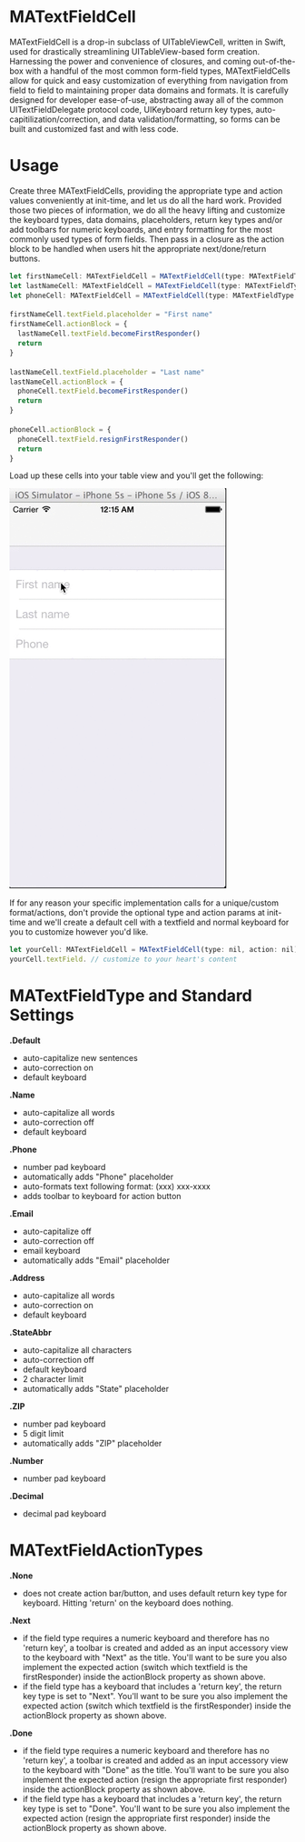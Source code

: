 MATextFieldCell
==================

MATextFieldCell is a drop-in subclass of UITableViewCell, written in Swift, used for drastically streamlining UITableView-based form creation. Harnessing the power and convenience of closures, and coming out-of-the-box with a handful of the most common form-field types, MATextFieldCells allow for quick and easy customization of everything from navigation from field to field to maintaining proper data domains and formats. It is carefully designed for developer ease-of-use, abstracting away all of the common UITextFieldDelegate protocol code, UIKeyboard return key types, auto-capitilization/correction, and data validation/formatting, so forms can be built and customized fast and with less code.


Usage
=====

Create three MATextFieldCells, providing the appropriate type and action values conveniently at init-time, and let us do all the hard work. Provided those two pieces of information, we do all the heavy lifting and customize the keyboard types, data domains, placeholders, return key types and/or add toolbars for numeric keyboards, and entry formatting for the most commonly used types of form fields. Then pass in a closure as the action block to be handled when users hit the appropriate next/done/return buttons.

```js
let firstNameCell: MATextFieldCell = MATextFieldCell(type: MATextFieldType.Name, action: MATextFieldActionType.Next)
let lastNameCell: MATextFieldCell = MATextFieldCell(type: MATextFieldType.Name, action: MATextFieldActionType.Next)
let phoneCell: MATextFieldCell = MATextFieldCell(type: MATextFieldType.Phone, action: MATextFieldActionType.Done)

firstNameCell.textField.placeholder = "First name"
firstNameCell.actionBlock = {
  lastNameCell.textField.becomeFirstResponder()
  return
}

lastNameCell.textField.placeholder = "Last name"
lastNameCell.actionBlock = {
  phoneCell.textField.becomeFirstResponder()
  return
}

phoneCell.actionBlock = {
  phoneCell.textField.resignFirstResponder()
  return
}
```

Load up these cells into your table view and you'll get the following:

![demo](Screenshots/demo.gif)


If for any reason your specific implementation calls for a unique/custom format/actions, don't provide the optional type and action params at init-time and we'll create a default cell with a textfield and normal keyboard for you to customize however you'd like.

```js
let yourCell: MATextFieldCell = MATextFieldCell(type: nil, action: nil)
yourCell.textField. // customize to your heart's content
```


MATextFieldType and Standard Settings
=====

**.Default**
  - auto-capitalize new sentences
  - auto-correction on
  - default keyboard
  
**.Name**
  - auto-capitalize all words
  - auto-correction off
  - default keyboard
  
**.Phone**
  - number pad keyboard
  - automatically adds "Phone" placeholder
  - auto-formats text following format: (xxx) xxx-xxxx
  - adds toolbar to keyboard for action button
  
**.Email**
  - auto-capitalize off
  - auto-correction off
  - email keyboard
  - automatically adds "Email" placeholder
  
**.Address**
  - auto-capitalize all words
  - auto-correction on
  - default keyboard
  
**.StateAbbr**
  - auto-capitalize all characters
  - auto-correction off
  - default keyboard
  - 2 character limit
  - automatically adds "State" placeholder
  
**.ZIP**
  - number pad keyboard
  - 5 digit limit
  - automatically adds "ZIP" placeholder
  
**.Number**
  - number pad keyboard
  
**.Decimal**
  - decimal pad keyboard

  
MATextFieldActionTypes
=====

**.None**
  - does not create action bar/button, and uses default return key type for keyboard. Hitting 'return' on the keyboard does nothing.
  
**.Next**
  - if the field type requires a numeric keyboard and therefore has no 'return key', a toolbar is created and added as an input accessory view to the keyboard with "Next" as the title. You'll want to be sure you also implement the expected action (switch which textfield is the firstResponder) inside the actionBlock property as shown above.
  - if the field type has a keyboard that includes a 'return key', the return key type is set to "Next". You'll want to be sure you also implement the expected action (switch which textfield is the firstResponder) inside the actionBlock property as shown above.

**.Done**
  - if the field type requires a numeric keyboard and therefore has no 'return key', a toolbar is created and added as an input accessory view to the keyboard with "Done" as the title. You'll want to be sure you also implement the expected action (resign the appropriate first responder) inside the actionBlock property as shown above.
  - if the field type has a keyboard that includes a 'return key', the return key type is set to "Done". You'll want to be sure you also implement the expected action (resign the appropriate first responder) inside the actionBlock property as shown above.

